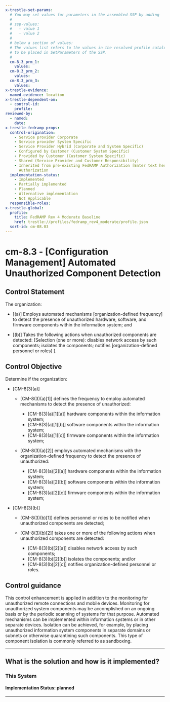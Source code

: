 ```yaml
---
x-trestle-set-params:
  # You may set values for parameters in the assembled SSP by adding
  #
  # ssp-values:
  #   - value 1
  #   - value 2
  #
  # below a section of values:
  # The values list refers to the values in the resolved profile catalog, and the ssp-values represent new values
  # to be placed in SetParameters of the SSP.
  #
  cm-8.3_prm_1:
    values:
  cm-8.3_prm_2:
    values:
  cm-8.3_prm_3:
    values:
x-trestle-evidence:
  named-evidence: location
x-trestle-dependent-on:
  - control-id:
    profile:
reviewed-by:
  - named:
    date:
x-trestle-fedramp-props:
  control-origination:
    - Service provider Corporate
    - Service provider System Specific
    - Service Provider Hybrid (Corporate and System Specific)
    - Configured by Customer (Customer System Specific)
    - Provided by Customer (Customer System Specific)
    - Shared (Service Provider and Customer Responsibility)
    - Inherited from pre-existing FedRAMP Authorization [Enter text here], Date of
      Authorization
  implementation-status:
    - Implemented
    - Partially implemented
    - Planned
    - Alternative implementation
    - Not Applicable
  responsible-roles:
x-trestle-global:
  profile:
    title: FedRAMP Rev 4 Moderate Baseline
    href: trestle://profiles/fedramp_rev4_moderate/profile.json
  sort-id: cm-08.03
---
```


# cm-8.3 - \[Configuration Management\] Automated Unauthorized Component Detection

## Control Statement

The organization:

- \[(a)\] Employs automated mechanisms [organization-defined frequency] to detect the presence of unauthorized hardware, software, and firmware components within the information system; and

- \[(b)\] Takes the following actions when unauthorized components are detected: [Selection (one or more): disables network access by such components; isolates the components; notifies [organization-defined personnel or roles] ].

## Control Objective

Determine if the organization:

- \[CM-8(3)(a)\]

  - \[CM-8(3)(a)[1]\] defines the frequency to employ automated mechanisms to detect the presence of unauthorized:

    - \[CM-8(3)(a)[1][a]\] hardware components within the information system;
    - \[CM-8(3)(a)[1][b]\] software components within the information system;
    - \[CM-8(3)(a)[1][c]\] firmware components within the information system;

  - \[CM-8(3)(a)[2]\] employs automated mechanisms with the organization-defined frequency to detect the presence of unauthorized:

    - \[CM-8(3)(a)[2][a]\] hardware components within the information system;
    - \[CM-8(3)(a)[2][b]\] software components within the information system;
    - \[CM-8(3)(a)[2][c]\] firmware components within the information system;

- \[CM-8(3)(b)\]

  - \[CM-8(3)(b)[1]\] defines personnel or roles to be notified when unauthorized components are detected;
  - \[CM-8(3)(b)[2]\] takes one or more of the following actions when unauthorized components are detected:

    - \[CM-8(3)(b)[2][a]\] disables network access by such components;
    - \[CM-8(3)(b)[2][b]\] isolates the components; and/or
    - \[CM-8(3)(b)[2][c]\] notifies organization-defined personnel or roles.

## Control guidance

This control enhancement is applied in addition to the monitoring for unauthorized remote connections and mobile devices. Monitoring for unauthorized system components may be accomplished on an ongoing basis or by the periodic scanning of systems for that purpose. Automated mechanisms can be implemented within information systems or in other separate devices. Isolation can be achieved, for example, by placing unauthorized information system components in separate domains or subnets or otherwise quarantining such components. This type of component isolation is commonly referred to as sandboxing.

______________________________________________________________________

## What is the solution and how is it implemented?

<!-- For implementation status enter one of: implemented, partial, planned, alternative, not-applicable -->

<!-- Note that the list of rules under ### Rules: is read-only and changes will not be captured after assembly to JSON -->

### This System

<!-- Add implementation prose for the main This System component for control: cm-8.3 -->

#### Implementation Status: planned

______________________________________________________________________
